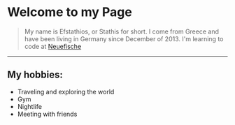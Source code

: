 # Welcome to my Page
> My name is Efstathios, or Stathis for short. I come from Greece and have been living in Germany since December of 2013. I'm learning to code at [Neuefische](https://www.neuefische.de/)
---
## My hobbies:
- Traveling and exploring the world
- Gym
- Nightlife
- Meeting with friends
